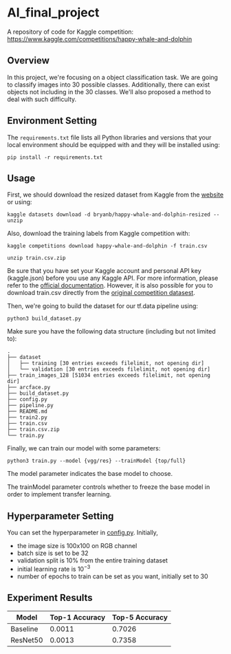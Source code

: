 # AI_final_project
A repository of code for Kaggle competition: https://www.kaggle.com/competitions/happy-whale-and-dolphin

## Overview
In this project, we're focusing on a object classification task.
We are going to classify images into 30 possible classes.
Additionally, there can exist objects not including in the 30 classes.
We'll also proposed a method to deal with such difficulty.

## Environment Setting
The `requirements.txt` file lists all Python libraries and versions that your local
environment should be equipped with and they will be installed using:

```
pip install -r requirements.txt
```

## Usage
First, we should download the resized dataset from Kaggle from the [website](https://www.kaggle.com/datasets/bryanb/happy-whale-and-dolphin-resized) or using:

```
kaggle datasets download -d bryanb/happy-whale-and-dolphin-resized --unzip
```

Also, download the training labels from Kaggle competition with:

```
kaggle competitions download happy-whale-and-dolphin -f train.csv

unzip train.csv.zip
```
Be sure that you have set your Kaggle account and personal API key (kaggle.json) before you use any Kaggle API.
For more information, please refer to the [official documentation](https://github.com/Kaggle/kaggle-api).
However, it is also possible for you to download train.csv directly from the [original competition datasest](https://www.kaggle.com/competitions/happy-whale-and-dolphin/data?select=train.csv).

Then, we're going to build the dataset for our tf.data pipeline using:

```
python3 build_dataset.py
```
Make sure you have the following data structure (including but not limited to):

```
.
├── dataset
│   ├── training [30 entries exceeds filelimit, not opening dir]
│   └── validation [30 entries exceeds filelimit, not opening dir]
├── train_images_128 [51034 entries exceeds filelimit, not opening dir]
├── arcface.py
├── build_dataset.py
├── config.py
├── pipeline.py
├── README.md
├── train2.py
├── train.csv
├── train.csv.zip
└── train.py
```

Finally, we can train our model with some parameters:

```
python3 train.py --model {vgg/res} --trainModel {top/full}
```
The model parameter indicates the base model to choose.

The trainModel parameter controls whether to freeze the base model in order to implement transfer learning.

## Hyperparameter Setting
You can set the hyperparameter in [config.py](https://github.com/Lucas-Kuo/AI_final_project/blob/main/config.py).
Initially,
-  the image size is 100x100 on RGB channel
-  batch size is set to be 32
-  validation split is 10% from the entire training dataset
-  initial learning rate is $10^{-3}$
-  number of epochs to train can be set as you want, initially set to 30

## Experiment Results

| Model    | Top-1 Accuracy | Top-5 Accuracy |
|----------|----------------|----------------|
| Baseline | 0.0011         | 0.7026         |
| ResNet50 | 0.0013         | 0.7358         |


